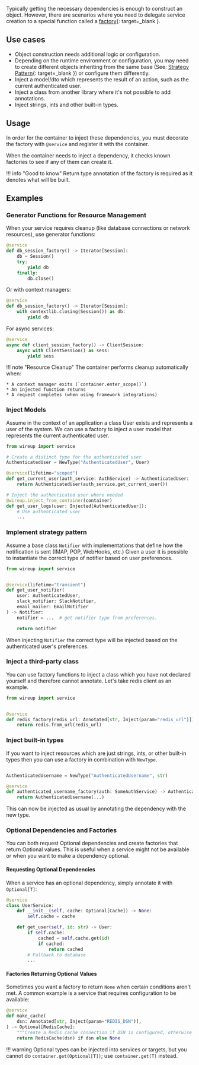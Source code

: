 Typically getting the necessary dependencies is enough to construct an object. However, there are scenarios
where you need to delegate service creation to a special function called a 
[factory](https://en.wikipedia.org/wiki/Factory_(object-oriented_programming)){: target=_blank }.

## Use cases

* Object construction needs additional logic or configuration.
* Depending on the runtime environment or configuration, you may need to create different objects 
inheriting from the same base (See: [Strategy Pattern](https://en.wikipedia.org/wiki/Strategy_pattern){: target=_blank }) or configure them differently. 
* Inject a model/dto which represents the result of an action, such as the current authenticated user.
* Inject a class from another library where it's not possible to add annotations.
* Inject strings, ints and other built-in types.

## Usage

In order for the container to inject these dependencies, you must decorate the factory with `@service` and register
it with the container.

When the container needs to inject a dependency, it checks known factories to see if any of them can create it.


!!! info "Good to know"
    Return type annotation of the factory is required as it denotes what will be built.

## Examples

### Generator Functions for Resource Management

When your service requires cleanup (like database connections or network resources), use generator functions:

```python
@service
def db_session_factory() -> Iterator[Session]:
    db = Session()
    try:
        yield db
    finally:
        db.close()
```

Or with context managers:
```python
@service
def db_session_factory() -> Iterator[Session]:
    with contextlib.closing(Session()) as db:
        yield db
```

For async services:
```python
@service
async def client_session_factory() -> ClientSession:
    async with ClientSession() as sess:
        yield sess
```

!!! note "Resource Cleanup"
    The container performs cleanup automatically when:
    
    * A context manager exits (`container.enter_scope()`)
    * An injected function returns
    * A request completes (when using framework integrations)

### Inject Models

Assume in the context of an application a class User exists and represents a user of the system.
We can use a factory to inject a user model that represents the current authenticated user.

```python
from wireup import service

# Create a distinct type for the authenticated user
AuthenticatedUser = NewType("AuthenticatedUser", User)

@service(lifetime="scoped")
def get_current_user(auth_service: AuthService) -> AuthenticatedUser:
    return AuthenticatedUser(auth_service.get_current_user())

# Inject the authenticated user where needed
@wireup.inject_from_container(container)
def get_user_logs(user: Injected[AuthenticatedUser]):
    # Use authenticated user
    ...
```

### Implement strategy pattern

Assume a base class `Notifier` with implementations that define how the notification is sent (IMAP, POP, WebHooks, etc.)
Given a user it is possible to instantiate the correct type of notifier based on user preferences.


```python
from wireup import service


@service(lifetime="transient")
def get_user_notifier(
    user: AuthenticatedUser, 
    slack_notifier: SlackNotifier, 
    email_mailer: EmailNotifier
) -> Notifier:
    notifier = ...  # get notifier type from preferences.

    return notifier
```

When injecting `Notifier` the correct type will be injected based on the authenticated user's preferences.

### Inject a third-party class

You can use factory functions to inject a class which you have not declared yourself and therefore cannot annotate. 
Let's take redis client as an example. 

```python
from wireup import service


@service
def redis_factory(redis_url: Annotated[str, Inject(param="redis_url")]) -> Redis:
    return redis.from_url(redis_url)
```


### Inject built-in types

If you want to inject resources which are just strings, ints, or other built-in types then you can use a factory in combination with `NewType`.


```python title="factories.py"

AuthenticatedUsername = NewType("AuthenticatedUsername", str)

@service
def authenticated_username_factory(auth: SomeAuthService) -> AuthenticatedUsername:
    return AuthenticatedUsername(...)
```

This can now be injected as usual by annotating the dependency with the new type.

### Optional Dependencies and Factories

You can both request Optional dependencies and create factories that return Optional values. This is useful when a service might not be available or when you want to make a dependency optional.

#### Requesting Optional Dependencies

When a service has an optional dependency, simply annotate it with `Optional[T]`:

```python
@service
class UserService:
    def __init__(self, cache: Optional[Cache]) -> None:
        self.cache = cache

    def get_user(self, id: str) -> User:
        if self.cache:
            cached = self.cache.get(id)
            if cached:
                return cached
        # Fallback to database
        ...
```

#### Factories Returning Optional Values

Sometimes you want a factory to return `None` when certain conditions aren't met. A common example is a service that requires configuration to be available:

```python
@service
def make_cache(
    dsn: Annotated[str, Inject(param="REDIS_DSN")],
) -> Optional[RedisCache]:
    """Create a Redis cache connection if DSN is configured, otherwise return None."""
    return RedisCache(dsn) if dsn else None
```

!!! warning
    Optional types can be injected into services or targets, but you cannot do `container.get(Optional[T])`; 
    use `container.get(T)` instead.
